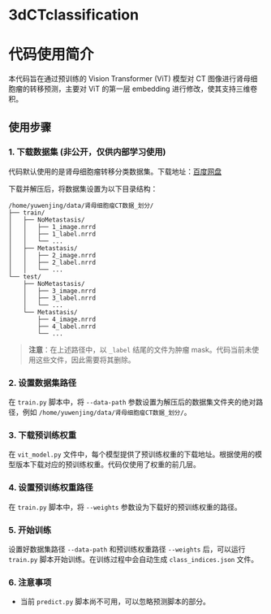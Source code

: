 # 3dCTclassification
# 代码使用简介

本代码旨在通过预训练的 Vision Transformer (ViT) 模型对 CT 图像进行肾母细胞瘤的转移预测，主要对 ViT 的第一层 embedding 进行修改，使其支持三维卷积。

## 使用步骤

### 1. 下载数据集 (非公开，仅供内部学习使用)

代码默认使用的是肾母细胞瘤转移分类数据集。下载地址：[百度网盘](https://pan.baidu.com/s/1Z1vIXOuhgl8qLRioYPZkKg?)

下载并解压后，将数据集设置为以下目录结构：

```
/home/yuwenjing/data/肾母细胞瘤CT数据_划分/
├── train/
│   ├── NoMetastasis/
│   │   ├── 1_image.nrrd
│   │   ├── 1_label.nrrd
│   │   └── ...
│   ├── Metastasis/
│   │   ├── 2_image.nrrd
│   │   ├── 2_label.nrrd
│   │   └── ...
└── test/
    ├── NoMetastasis/
    │   ├── 3_image.nrrd
    │   ├── 3_label.nrrd
    │   └── ...
    └── Metastasis/
        ├── 4_image.nrrd
        ├── 4_label.nrrd
        └── ...
```


> **注意**：在上述路径中，以 `_label` 结尾的文件为肿瘤 mask。代码当前未使用这些文件，因此需要将其删除。

### 2. 设置数据集路径

在 `train.py` 脚本中，将 `--data-path` 参数设置为解压后的数据集文件夹的绝对路径，例如 `/home/yuwenjing/data/肾母细胞瘤CT数据_划分/`。

### 3. 下载预训练权重

在 `vit_model.py` 文件中，每个模型提供了预训练权重的下载地址。根据使用的模型版本下载对应的预训练权重。代码仅使用了权重的前几层。

### 4. 设置预训练权重路径

在 `train.py` 脚本中，将 `--weights` 参数设为下载好的预训练权重的路径。

### 5. 开始训练

设置好数据集路径 `--data-path` 和预训练权重路径 `--weights` 后，可以运行 `train.py` 脚本开始训练。在训练过程中会自动生成 `class_indices.json` 文件。

### 6. 注意事项

- 当前 `predict.py` 脚本尚不可用，可以忽略预测脚本的部分。
